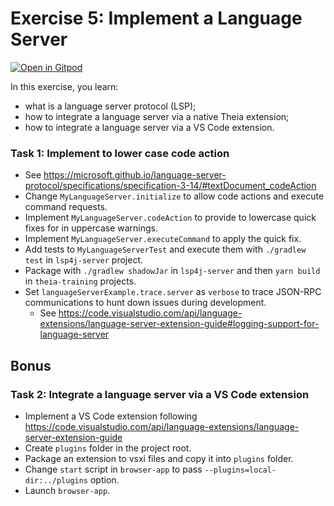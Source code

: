 # Exercise 5: Implement a Language Server

[![Open in Gitpod](https://gitpod.io/button/open-in-gitpod.svg)](https://gitpod.io#https://github.com/akosyakov/theia-training/tree/exercise-5)

In this exercise, you learn:
- what is a language server protocol (LSP);
- how to integrate a language server via a native Theia extension;
- how to integrate a language server via a VS Code extension.

### Task 1: Implement to lower case code action
- See https://microsoft.github.io/language-server-protocol/specifications/specification-3-14/#textDocument_codeAction
- Change `MyLanguageServer.initialize` to allow code actions and execute command requests.
- Implement `MyLanguageServer.codeAction` to provide to lowercase quick fixes for in uppercase warnings.
- Implement `MyLanguageServer.executeCommand` to apply the quick fix.
- Add tests to `MyLanguageServerTest` and execute them with `./gradlew test` in `lsp4j-server` project.
- Package with `./gradlew shadowJar` in `lsp4j-server` and then `yarn build` in `theia-training` projects.
- Set `languageServerExample.trace.server` as `verbose` to trace JSON-RPC communications to hunt down issues during development.
  - See https://code.visualstudio.com/api/language-extensions/language-server-extension-guide#logging-support-for-language-server

## Bonus

### Task 2: Integrate a language server via a VS Code extension
- Implement a VS Code extension following https://code.visualstudio.com/api/language-extensions/language-server-extension-guide
- Create `plugins` folder in the project root.
- Package an extension to vsxi files and copy it into `plugins` folder.
- Change `start` script in `browser-app` to pass `--plugins=local-dir:../plugins` option.
- Launch `browser-app`.
